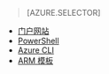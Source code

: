 > [AZURE.SELECTOR]
- [门户网站](../articles/virtual-network/virtual-networks-create-nsg-arm-pportal.md)
- [PowerShell](../articles/virtual-network/virtual-networks-create-nsg-arm-ps.md)
- [Azure CLI](../articles/virtual-network/virtual-networks-create-nsg-arm-cli.md)
- [ARM 模板](../articles/virtual-network/virtual-networks-create-nsg-arm-template.md)